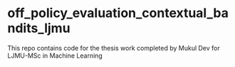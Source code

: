 # off_policy_evaluation_contextual_bandits_ljmu


This repo contains code for the thesis work completed by Mukul Dev for LJMU-MSc in Machine Learning

